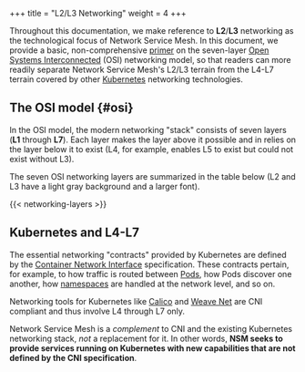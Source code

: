 +++
title = "L2/L3 Networking"
weight = 4
+++

Throughout this documentation, we make reference to **L2**/**L3** networking  as the technological focus of Network Service Mesh. In this document, we provide a basic, non-comprehensive [primer](#osi) on the seven-layer [Open Systems Interconnected](https://en.wikipedia.org/wiki/OSI_model) (OSI) networking model, so that readers can more readily separate Network Service Mesh's L2/L3 terrain from the L4-L7 terrain covered by other [Kubernetes](https://kubernetes.io) networking technologies.

## The OSI model {#osi}

In the OSI model, the modern networking "stack" consists of seven layers (**L1** through **L7**). Each layer makes the layer above it possible and in relies on the layer below it to exist (L4, for example, enables L5 to exist but could not exist without L3).

The seven OSI networking layers are summarized in the table below (L2 and L3 have a light gray background and a larger font).

{{< networking-layers >}}

## Kubernetes and L4-L7

The essential networking "contracts" provided by Kubernetes are defined by the [Container Network Interface](https://github.com/containernetworking/cni) specification. These contracts pertain, for example, to how traffic is routed between [Pods](https://kubernetes.io/docs/concepts/workloads/pods/pod/), how Pods discover one another, how [namespaces](https://kubernetes.io/docs/concepts/overview/working-with-objects/namespaces/) are handled at the network level, and so on.

Networking tools for Kubernetes like [Calico](https://docs.projectcalico.org/v2.0/getting-started/kubernetes/) and [Weave Net](https://www.weave.works/docs/net/latest/overview/) are CNI compliant and thus involve L4 through L7 only.

Network Service Mesh is a *complement* to CNI and the existing Kubernetes networking stack, *not* a replacement for it. In other words, **NSM seeks to provide services running on Kubernetes with new capabilities that are not defined by the CNI specification**.
